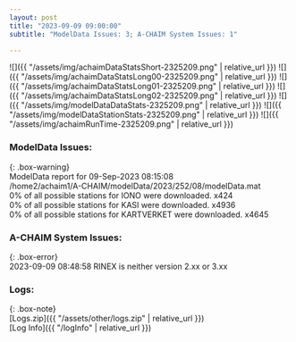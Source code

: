 ```yaml
---
layout: post
title: "2023-09-09 09:00:00"
subtitle: "ModelData Issues: 3; A-CHAIM System Issues: 1"

---
```


![]({{ "/assets/img/achaimDataStatsShort-2325209.png" | relative_url }})
![]({{ "/assets/img/achaimDataStatsLong00-2325209.png" | relative_url }})
![]({{ "/assets/img/achaimDataStatsLong01-2325209.png" | relative_url }})
![]({{ "/assets/img/achaimDataStatsLong02-2325209.png" | relative_url }})
![]({{ "/assets/img/modelDataDataStats-2325209.png" | relative_url }})
![]({{ "/assets/img/modelDataStationStats-2325209.png" | relative_url }})
![]({{ "/assets/img/achaimRunTime-2325209.png" | relative_url }})


### ModelData Issues:  
  
{: .box-warning}  
 ModelData report for 09-Sep-2023 08:15:08   
 /home2/achaim1/A-CHAIM/modelData/2023/252/08/modelData.mat   
 0% of all possible stations for IONO were downloaded. x424   
 0% of all possible stations for KASI were downloaded. x4936   
 0% of all possible stations for KARTVERKET were downloaded. x4645   
  
### A-CHAIM System Issues:  
  
{: .box-error}  
2023-09-09 08:48:58 RINEX is neither version 2.xx or 3.xx  

### Logs:  
  
{: .box-note}  
[Logs.zip]({{ "/assets/other/logs.zip" | relative_url }})  
[Log Info]({{ "/logInfo" | relative_url }})  
